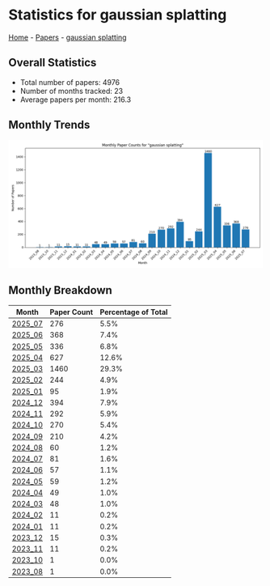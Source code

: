 # Statistics for gaussian splatting

[Home](https://arxcompass.github.io) - [Papers](https://arxcompass.github.io/papers) - [gaussian splatting](https://arxcompass.github.io/papers/gaussian_splatting)

## Overall Statistics

- Total number of papers: 4976
- Number of months tracked: 23
- Average papers per month: 216.3

## Monthly Trends

![Monthly Paper Counts](monthly_stats.png)

## Monthly Breakdown

| Month | Paper Count | Percentage of Total |
| --- | --- | --- |
| [2025_07](./2025_07/papers_1.md) | 276 | 5.5% |
| [2025_06](./2025_06/papers_1.md) | 368 | 7.4% |
| [2025_05](./2025_05/papers_1.md) | 336 | 6.8% |
| [2025_04](./2025_04/papers_1.md) | 627 | 12.6% |
| [2025_03](./2025_03/papers_1.md) | 1460 | 29.3% |
| [2025_02](./2025_02/papers_1.md) | 244 | 4.9% |
| [2025_01](./2025_01/papers_1.md) | 95 | 1.9% |
| [2024_12](./2024_12/papers_1.md) | 394 | 7.9% |
| [2024_11](./2024_11/papers_1.md) | 292 | 5.9% |
| [2024_10](./2024_10/papers_1.md) | 270 | 5.4% |
| [2024_09](./2024_09/papers_1.md) | 210 | 4.2% |
| [2024_08](./2024_08/papers_1.md) | 60 | 1.2% |
| [2024_07](./2024_07/papers_1.md) | 81 | 1.6% |
| [2024_06](./2024_06/papers_1.md) | 57 | 1.1% |
| [2024_05](./2024_05/papers_1.md) | 59 | 1.2% |
| [2024_04](./2024_04/papers_1.md) | 49 | 1.0% |
| [2024_03](./2024_03/papers_1.md) | 48 | 1.0% |
| [2024_02](./2024_02/papers_1.md) | 11 | 0.2% |
| [2024_01](./2024_01/papers_1.md) | 11 | 0.2% |
| [2023_12](./2023_12/papers_1.md) | 15 | 0.3% |
| [2023_11](./2023_11/papers_1.md) | 11 | 0.2% |
| [2023_10](./2023_10/papers_1.md) | 1 | 0.0% |
| [2023_08](./2023_08/papers_1.md) | 1 | 0.0% |
